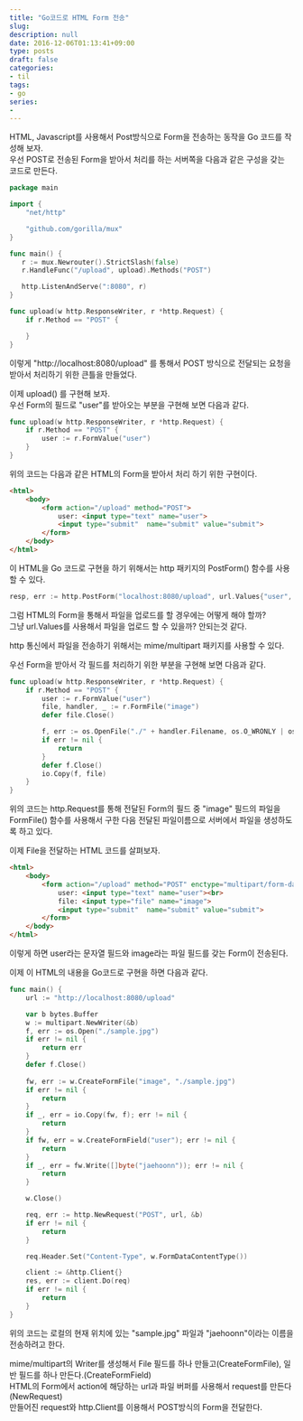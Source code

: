 ```yaml
---
title: "Go코드로 HTML Form 전송"
slug: 
description: null
date: 2016-12-06T01:13:41+09:00
type: posts
draft: false 
categories:
- til
tags:
- go
series:
-
---
```


HTML, Javascript를 사용해서 Post방식으로 Form을 전송하는 동작을 Go 코드를 작성해 보자.  
우선 POST로 전송된 Form을 받아서 처리를 하는 서버쪽을 다음과 같은 구성을 갖는 코드로 만든다.  


```go
package main

import {
    "net/http"

    "github.com/gorilla/mux"
}

func main() {
   r := mux.Newrouter().StrictSlash(false)
   r.HandleFunc("/upload", upload).Methods("POST")

   http.ListenAndServe(":8080", r)
}

func upload(w http.ResponseWriter, r *http.Request) {
    if r.Method == "POST" {

    }
}
```

이렇게 "http://localhost:8080/upload" 를 통해서 POST 방식으로 전달되는 요청을 받아서 처리하기 위한 큰틀을 만들었다.  

이제 upload() 를 구현해 보자.  
우선 Form의 필드로 "user"를 받아오는 부분을 구현해 보면 다음과 같다.  

```go
func upload(w http.ResponseWriter, r *http.Request) {
    if r.Method == "POST" {
        user := r.FormValue("user")
    }
}
```

위의 코드는 다음과 같은 HTML의 Form을 받아서 처리 하기 위한 구현이다.  

```html
<html>
    <body>
        <form action="/upload" method="POST">
            user: <input type="text" name="user">
            <input type="submit"  name="submit" value="submit">
        </form>
    </body>
</html>
```
이 HTML을 Go 코드로 구현을 하기 위해서는 http 패키지의 PostForm() 함수를 사용할 수 있다.  

```go
resp, err := http.PostForm("localhost:8080/upload", url.Values{"user", {"jaehoonn"}})
```

그럼 HTML의 Form을 통해서 파일을 업로드를 할 경우에는 어떻게 해야 할까?  
그냥 url.Values를 사용해서 파일을 업로드 할 수 있을까? 안되는것 같다.  

http 통신에서 파일을 전송하기 위해서는 mime/multipart 패키지를 사용할 수 있다.  

우선 Form을 받아서 각 필드를 처리하기 위한 부분을 구현해 보면 다음과 같다.  

```go
func upload(w http.ResponseWriter, r *http.Request) {
    if r.Method == "POST" {
        user := r.FormValue("user")
        file, handler, _ := r.FormFile("image")
        defer file.Close()

        f, err := os.OpenFile("./" + handler.Filename, os.O_WRONLY | os.O_CREATE, 0666)
        if err != nil {
            return
        }
        defer f.Close()
        io.Copy(f, file)
    }
}
```

위의 코드는 http.Request를 통해 전달된 Form의 필드 중 "image" 필드의 파일을 FormFile() 함수를 사용해서 구한 다음 전달된 파일이름으로 서버에서 파일을 생성하도록 하고 있다.  

이제 File을 전달하는 HTML 코드를 살펴보자.  

```html
<html>
    <body>
        <form action="/upload" method="POST" enctype="multipart/form-data">
            user: <input type="text" name="user"><br>
            file: <input type="file" name="image">
            <input type="submit"  name="submit" value="submit">
        </form>
    </body>
</html>
```

이렇게 하면 user라는 문자열 필드와 image라는 파일 필드를 갖는 Form이 전송된다.  

이제 이 HTML의 내용을 Go코드로 구현을 하면 다음과 같다.

```go
func main() {
    url := "http://localhost:8080/upload"

    var b bytes.Buffer
    w := multipart.NewWriter(&b)
    f, err := os.Open("./sample.jpg")
    if err != nil {
        return err
    }
    defer f.Close()
    
    fw, err := w.CreateFormFile("image", "./sample.jpg")
    if err != nil {
        return
    }
    if _, err = io.Copy(fw, f); err != nil {
        return
    }
    if fw, err = w.CreateFormField("user"); err != nil {
        return
    }
    if _, err = fw.Write([]byte("jaehoonn")); err != nil {
        return
    }

    w.Close()

    req, err := http.NewRequest("POST", url, &b)
    if err != nil {
        return
    }

    req.Header.Set("Content-Type", w.FormDataContentType())

    client := &http.Client{}
    res, err := client.Do(req)
    if err != nil {
        return
    }
}
```

위의 코드는 로컬의 현재 위치에 있는 "sample.jpg" 파일과 "jaehoonn"이라는 이름을 전송하려고 한다.  

mime/multipart의 Writer를 생성해서 File 필드를 하나 만들고(CreateFormFile), 일반 필드를 하나 만든다.(CreateFormField)  
HTML의 Form에서 action에 해당하는 url과 파일 버퍼를 사용해서 request를 만든다(NewRequest)   
만들어진 request와 http.Client를 이용해서 POST방식의 Form을 전달한다.

